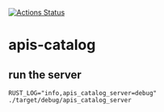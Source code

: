 [![Actions Status](https://github.com/omallassi/apis-catalog/workflows/Rust/badge.svg)](https://github.com/omallassi/apis-catalog/actions)

# apis-catalog

## run the server
`RUST_LOG="info,apis_catalog_server=debug" ./target/debug/apis_catalog_server`
